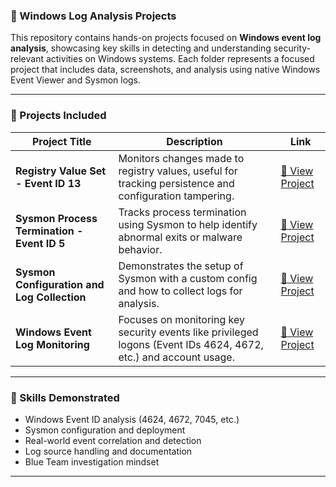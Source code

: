 ### 📂 Windows Log Analysis Projects

This repository contains hands-on projects focused on **Windows event log analysis**, showcasing key skills in detecting and understanding security-relevant activities on Windows systems. Each folder represents a focused project that includes data, screenshots, and analysis using native Windows Event Viewer and Sysmon logs.

---

### 📁 Projects Included

| Project Title                               | Description                                                                                                      | Link                                                |
| ------------------------------------------- | ---------------------------------------------------------------------------------------------------------------- | --------------------------------------------------- |
| **Registry Value Set - Event ID 13**        | Monitors changes made to registry values, useful for tracking persistence and configuration tampering.           | [🔗 View Project](./event-id-13-registry-value-set/README.md) |
| **Sysmon Process Termination - Event ID 5** | Tracks process termination using Sysmon to help identify abnormal exits or malware behavior.                     | [🔗 View Project](./process-termination-sysmon/README.md)     |
| **Sysmon Configuration and Log Collection** | Demonstrates the setup of Sysmon with a custom config and how to collect logs for analysis.                      | [🔗 View Project](./sysmon-log-collection/README.md)          |
| **Windows Event Log Monitoring**            | Focuses on monitoring key security events like privileged logons (Event IDs 4624, 4672, etc.) and account usage. | [🔗 View Project](./windows-event-log-monitoring/README.md)   |

---

### 🧠 Skills Demonstrated

* Windows Event ID analysis (4624, 4672, 7045, etc.)
* Sysmon configuration and deployment
* Real-world event correlation and detection
* Log source handling and documentation
* Blue Team investigation mindset

---
